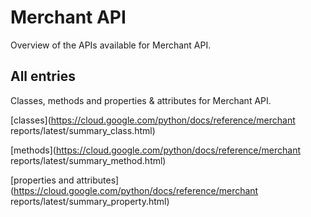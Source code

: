[
This is a templated file. Adding content to this file may result in it being
reverted. Instead, if you want to place additional content, create an
"overview_content.md" file in `docs/` directory. The Sphinx tool will
pick up on the content and merge the content.
]: #

# Merchant API

Overview of the APIs available for Merchant API.

## All entries

Classes, methods and properties & attributes for
Merchant API.

[classes](https://cloud.google.com/python/docs/reference/merchant reports/latest/summary_class.html)

[methods](https://cloud.google.com/python/docs/reference/merchant reports/latest/summary_method.html)

[properties and
attributes](https://cloud.google.com/python/docs/reference/merchant reports/latest/summary_property.html)
